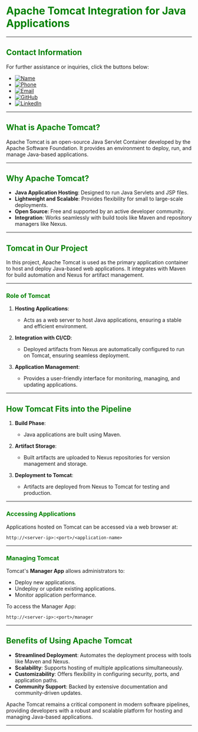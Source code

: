 # **<span style="color:green">Apache Tomcat Integration for Java Applications</span>**

---

## **<span style="color:green">Contact Information</span>**

For further assistance or inquiries, click the buttons below:

- [![Name](https://img.shields.io/badge/Name-Nditafon%20Hyson%20Nuigho-brightgreen)](mailto:nditafonhysonn@gmail.com)
- [![Phone](https://img.shields.io/badge/Phone-%2B237679638540-brightgreen)](tel:+237679638540)
- [![Email](https://img.shields.io/badge/Email-nditafonhysonn%40gmail.com-blue)](mailto:nditafonhysonn@gmail.com)
- [![GitHub](https://img.shields.io/badge/GitHub-Hyson--Wayne-lightgrey?logo=github)](https://github.com/Hyson-Wayne)
- [![LinkedIn](https://img.shields.io/badge/LinkedIn-nditafon--hyson-blue?logo=linkedin)](https://www.linkedin.com/in/nditafon-hyson-762a6623b/)

---

## **<span style="color:green">What is Apache Tomcat?</span>**

Apache Tomcat is an open-source Java Servlet Container developed by the Apache Software Foundation. It provides an environment to deploy, run, and manage Java-based applications.

---

## **<span style="color:green">Why Apache Tomcat?</span>**

- **Java Application Hosting**: Designed to run Java Servlets and JSP files.
- **Lightweight and Scalable**: Provides flexibility for small to large-scale deployments.
- **Open Source**: Free and supported by an active developer community.
- **Integration**: Works seamlessly with build tools like Maven and repository managers like Nexus.

---

## **<span style="color:green">Tomcat in Our Project</span>**

In this project, Apache Tomcat is used as the primary application container to host and deploy Java-based web applications. It integrates with Maven for build automation and Nexus for artifact management.

---

### **<span style="color:green">Role of Tomcat</span>**

1. **Hosting Applications**:
   - Acts as a web server to host Java applications, ensuring a stable and efficient environment.

2. **Integration with CI/CD**:
   - Deployed artifacts from Nexus are automatically configured to run on Tomcat, ensuring seamless deployment.

3. **Application Management**:
   - Provides a user-friendly interface for monitoring, managing, and updating applications.

---

## **<span style="color:green">How Tomcat Fits into the Pipeline</span>**

1. **Build Phase**:
   - Java applications are built using Maven.

2. **Artifact Storage**:
   - Built artifacts are uploaded to Nexus repositories for version management and storage.

3. **Deployment to Tomcat**:
   - Artifacts are deployed from Nexus to Tomcat for testing and production.

---

### **<span style="color:green">Accessing Applications</span>**

Applications hosted on Tomcat can be accessed via a web browser at:

`http://<server-ip>:<port>/<application-name>`

---

### **<span style="color:green">Managing Tomcat</span>**

Tomcat's **Manager App** allows administrators to:
- Deploy new applications.
- Undeploy or update existing applications.
- Monitor application performance.

To access the Manager App:

`http://<server-ip>:<port>/manager`

---

## **<span style="color:green">Benefits of Using Apache Tomcat</span>**

- **Streamlined Deployment**: Automates the deployment process with tools like Maven and Nexus.
- **Scalability**: Supports hosting of multiple applications simultaneously.
- **Customizability**: Offers flexibility in configuring security, ports, and application paths.
- **Community Support**: Backed by extensive documentation and community-driven updates.

Apache Tomcat remains a critical component in modern software pipelines, providing developers with a robust and scalable platform for hosting and managing Java-based applications.

---
